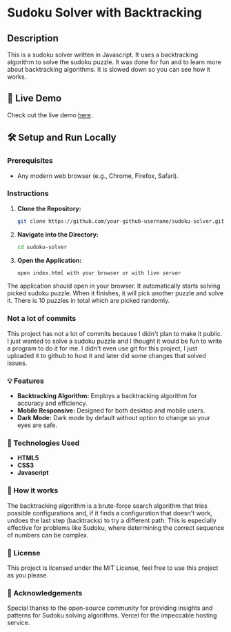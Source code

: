 # Sudoku Solver with Backtracking

## Description

This is a sudoku solver written in Javascript. It uses a backtracking algorithm to solve the sudoku puzzle.
It was done for fun and to learn more about backtracking algorithms. It is slowed down so you can see how it works.

## 🚀 Live Demo

Check out the live demo [here](https://sudoku-solver-teal.vercel.app/).

## 🛠️ Setup and Run Locally

### Prerequisites

- Any modern web browser (e.g., Chrome, Firefox, Safari).

### Instructions

1. **Clone the Repository:**
   ```bash
   git clone https://github.com/your-github-username/sudoku-solver.git
   ```
2. **Navigate into the Directory:**
   ```bash
   cd sudoku-solver
   ```
3. **Open the Application:**
   ```bash
   open index.html with your browser or with live server
   ```

The application should open in your browser. It automatically starts solving picked sudoku puzzle. When it finishes, it will pick another puzzle and solve it. There is 10 puzzles in total which are picked randomly.

### Not a lot of commits

This project has not a lot of commits because I didn't plan to make it public. I just wanted to solve a sudoku puzzle and I thought it would be fun to write a program to do it for me. I didn't even use git for this project, I just uploaded it to github to host it and later did some changes that solved issues.

### 💡 Features

- **Backtracking Algorithm:** Employs a backtracking algorithm for accuracy and efficiency.
- **Mobile Responsive:** Designed for both desktop and mobile users.
- **Dark Mode:** Dark mode by default without option to change so your eyes are safe.

### 🧰 Technologies Used

- **HTML5**
- **CSS3**
- **Javascript**

### 📐 How it works

The backtracking algorithm is a brute-force search algorithm that tries possible configurations and, if it finds a configuration that doesn't work, undoes the last step (backtracks) to try a different path. This is especially effective for problems like Sudoku, where determining the correct sequence of numbers can be complex.

### 📝 License

This project is licensed under the MIT License, feel free to use this project as you please.

### 🙏 Acknowledgements

Special thanks to the open-source community for providing insights and patterns for Sudoku solving algorithms.
Vercel for the impeccable hosting service.
